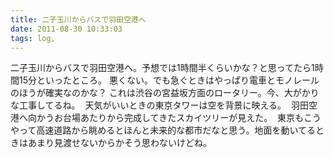 ```yaml
---
title: 二子玉川からバスで羽田空港へ
date: 2011-08-30 10:33:03
tags: log, 
---
```

二子玉川からバスで羽田空港へ。予想では1時間半くらいかな？と思ってたら1時間15分といったところ。
悪くない。でも急ぐときはやっぱり電車とモノレールのほうが確実なのかな？
これは渋谷の宮益坂方面のロータリー。今、大がかりな工事してるね。
<img src="http://farm7.static.flickr.com/6077/6095740795_037dc7fb9f.jpg" alt="" />
天気がいいときの東京タワーは空を背景に映える。
<img src="http://farm7.static.flickr.com/6081/6095744745_5432f1f246.jpg" alt="" />
羽田空港へ向かうお台場あたりから完成してきたスカイツリーが見えた。
<img src="http://farm7.static.flickr.com/6067/6096291896_091dbefe59.jpg" alt="" />
東京もこうやって高速道路から眺めるとほんと未来的な都市だなと思う。地面を動いてるときはあまり見渡せないからかそう思わないけどね。